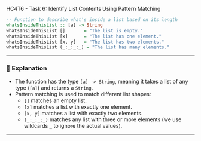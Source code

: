 HC4T6 - Task 6: Identify List Contents Using Pattern Matching
```haskell
-- Function to describe what's inside a list based on its length
whatsInsideThisList :: [a] -> String
whatsInsideThisList []       = "The list is empty."
whatsInsideThisList [x]      = "The list has one element."
whatsInsideThisList [x, y]   = "The list has two elements."
whatsInsideThisList (_:_:_:_) = "The list has many elements."
```

---

### 🧠 Explanation

- The function has the type `[a] -> String`, meaning it takes a list of any type (`[a]`) and returns a `String`.
- Pattern matching is used to match different list shapes:
  - `[]` matches an empty list.
  - `[x]` matches a list with exactly one element.
  - `[x, y]` matches a list with exactly two elements.
  - `(_:_:_:_)` matches any list with three or more elements (we use wildcards `_` to ignore the actual values).

---
